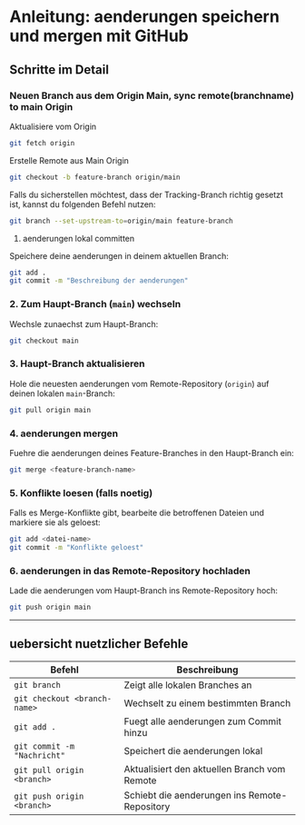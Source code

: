 # Anleitung: aenderungen speichern und mergen mit GitHub

## Schritte im Detail

### Neuen Branch aus dem Origin Main, sync remote(branchname) to main Origin

Aktualisiere vom Origin

```bash
git fetch origin
```

Erstelle Remote aus Main Origin

```bash
git checkout -b feature-branch origin/main
```

Falls du sicherstellen möchtest, dass der Tracking-Branch richtig gesetzt ist, kannst du folgenden Befehl nutzen:

```bash
git branch --set-upstream-to=origin/main feature-branch
```

 1. aenderungen lokal committen

Speichere deine aenderungen in deinem aktuellen Branch:

```bash
git add .
git commit -m "Beschreibung der aenderungen"
```

### 2. Zum Haupt-Branch (`main`) wechseln

Wechsle zunaechst zum Haupt-Branch:

```bash
git checkout main
```

### 3. Haupt-Branch aktualisieren

Hole die neuesten aenderungen vom Remote-Repository (`origin`) auf deinen lokalen `main`-Branch:

```bash
git pull origin main
```

### 4. aenderungen mergen

Fuehre die aenderungen deines Feature-Branches in den Haupt-Branch ein:

```bash
git merge <feature-branch-name>
```

### 5. Konflikte loesen (falls noetig)

Falls es Merge-Konflikte gibt, bearbeite die betroffenen Dateien und markiere sie als geloest:

```bash
git add <datei-name>
git commit -m "Konflikte geloest"
```

### 6. aenderungen in das Remote-Repository hochladen

Lade die aenderungen vom Haupt-Branch ins Remote-Repository hoch:

```bash
git push origin main
```

---

## uebersicht nuetzlicher Befehle

| **Befehl**                    | **Beschreibung**                                 |
|-------------------------------|--------------------------------------------------|
| `git branch`                  | Zeigt alle lokalen Branches an                   |
| `git checkout <branch-name>`  | Wechselt zu einem bestimmten Branch              |
| `git add .`                   | Fuegt alle aenderungen zum Commit hinzu            |
| `git commit -m "Nachricht"`   | Speichert die aenderungen lokal                   |
| `git pull origin <branch>`    | Aktualisiert den aktuellen Branch vom Remote     |
| `git push origin <branch>`    | Schiebt die aenderungen ins Remote-Repository     |
